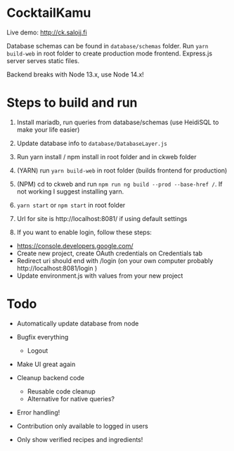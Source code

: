 # CocktailKamu

Live demo: http://ck.salojj.fi
 
Database schemas can be found in ```database/schemas``` folder.
Run ```yarn build-web``` in root folder to create production mode frontend.
Express.js server serves static files.

Backend breaks with Node 13.x, use Node 14.x!


# Steps to build and run

1. Install mariadb, run queries from database/schemas (use HeidiSQL to make your life easier)

2. Update database info to ```database/DatabaseLayer.js```

3. Run yarn install / npm install in root folder and in ckweb folder

4. (YARN) run ```yarn build-web``` in root folder (builds frontend for production)

5. (NPM) cd to ckweb and run ```npm run ng build --prod --base-href /```. If not working I suggest installing yarn.

6. ```yarn start``` or ```npm start``` in root folder

7. Url for site is http://localhost:8081/ if using default settings

8. If you want to enable login, follow these steps:
  - https://console.developers.google.com/
  - Create new project, create OAuth credentials on Credentials tab
  - Redirect uri should end with /login (on your own computer probably http://localhost:8081/login )
  - Update environment.js with values from your new project


# Todo

- Automatically update database from node

- Bugfix everything
  - Logout

- Make UI great again

- Cleanup backend code
  - Reusable code cleanup
  - Alternative for native queries?

- Error handling!

- Contribution only available to logged in users

- Only show verified recipes and ingredients!
